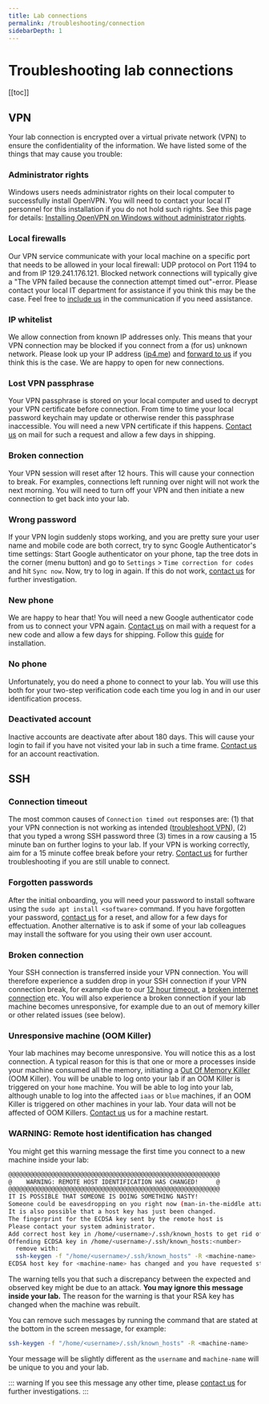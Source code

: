 ```yaml
---
title: Lab connections
permalink: /troubleshooting/connection
sidebarDepth: 1
---
```


# Troubleshooting lab connections

[[toc]]

## VPN

Your lab connection is encrypted over a virtual private network (VPN) to ensure the confidentiality of the information. We have listed some of the things that may cause you trouble:

### Administrator rights

Windows users needs administrator rights on their local computer to successfully install OpenVPN. You will need to contact your local IT personnel for this installation if you do not hold such rights. See this page for details: [Installing OpenVPN on Windows without administrator rights](/getting-started/troubleshooting/#openvpn).

### Local firewalls

Our VPN service communicate with your local machine on a specific port that needs to be allowed in your local firewall: UDP protocol on Port 1194 to and from IP 129.241.176.121. Blocked network connections will typically give a "The VPN failed because the connection attempt timed out"-error. Please contact your local IT department for assistance if you think this may be the case. Feel free to [include us](/contact) in the communication if you need assistance.

### IP whitelist

We allow connection from known IP addresses only. This means that your VPN connection may be blocked if you connect from a (for us) unknown network. Please look up your IP address ([ip4.me](http://ip4.me)) and [forward to us](/contact) if you think this is the case. We are happy to open for new connections.

### Lost VPN passphrase

Your VPN passphrase is stored on your local computer and used to decrypt your VPN certificate before connection. From time to time your local password keychain may update or otherwise render this passphrase inaccessible. You will need a new VPN certificate if this happens. [Contact us](/contact) on mail for such a request and allow a few days in shipping.

### Broken connection

Your VPN session will reset after 12 hours. This will cause your connection to break. For examples, connections left running over night will not work the next morning. You will need to turn off your VPN and then initiate a new connection to get back into your lab.

### Wrong password

If your VPN login suddenly stops working, and you are pretty sure your user name and mobile code are both correct, try to sync Google Authenticator's time settings: Start Google authenticator on your phone, tap the tree dots in the corner (menu button) and go to `Settings` > `Time correction for codes` and hit `Sync now`. Now, try to log in again. If this do not work, [contact us](/contact) for further investigation.

### New phone

We are happy to hear that! You will need a new Google authenticator code from us to connect your VPN again. [Contact us](/contact) on mail with a request for a new code and allow a few days for shipping. Follow this [guide](/getting-started/how-to-connect/#_2-setup-google-authenticator) for installation.

### No phone

Unfortunately, you do need a phone to connect to your lab. You will use this both for your two-step verification code each time you log in and in our user identification process.

### Deactivated account

Inactive accounts are deactivate after about 180 days. This will cause your login to fail if you have not visited your lab in such a time frame. [Contact us](/contact) for an account reactivation.

## SSH

### Connection timeout

The most common causes of `Connection timed out` responses are: (1) that your VPN connection is not working as intended ([troubleshoot VPN](/troubleshooting/connection/#vpn)), (2) that you typed a wrong SSH password three (3) times in a row causing a 15 minute ban on further logins to your lab. If your VPN is working correctly, aim for a 15 minute coffee break before your retry. [Contact us](/contact) for further troubleshooting if you are still unable to connect. 

### Forgotten passwords

After the initial onboarding, you will need your password to install software using the `sudo apt install <software>` command. If you have forgotten your password, [contact us](/contact) for a reset, and allow for a few days for effectuation. Another alternative is to ask if some of your lab colleagues may install the software for you using their own user account.

### Broken connection

Your SSH connection is transferred inside your VPN connection. You will therefore experience a sudden drop in your SSH connection if your VPN connection break, for example due to our [12 hour timeout](/troubleshooting/connection/#vpn), a [broken internet connection](/troubleshooting/connection/#vpn) etc. You will also experience a broken connection if your lab machine becomes unresponsive, for example due to an out of memory killer or other related issues (see below).

### Unresponsive machine (OOM Killer)

Your lab machines may become unresponsive. You will notice this as a lost connection. A typical reason for this is that one or more a processes inside your machine consumed all the memory, initiating a [Out Of Memory Killer](https://www.memset.com/docs/additional-information/oom-killer/) (OOM Killer). You will be unable to log onto your lab if an OOM Killer is triggered on your `home` machine. You will be able to log into your lab, although unable to log into the affected `iaas` or `blue` machines, if an OOM Killer is triggered on other machines in your lab. Your data will not be affected of OOM Killers. [Contact us](/contact) us for a machine restart.


### WARNING: Remote host identification has changed

You might get this warning message the first time you connect to a new machine inside your lab:

```bash
@@@@@@@@@@@@@@@@@@@@@@@@@@@@@@@@@@@@@@@@@@@@@@@@@@@@@@@@@@@
@    WARNING: REMOTE HOST IDENTIFICATION HAS CHANGED!     @
@@@@@@@@@@@@@@@@@@@@@@@@@@@@@@@@@@@@@@@@@@@@@@@@@@@@@@@@@@@
IT IS POSSIBLE THAT SOMEONE IS DOING SOMETHING NASTY!
Someone could be eavesdropping on you right now (man-in-the-middle attack)!
It is also possible that a host key has just been changed.
The fingerprint for the ECDSA key sent by the remote host is
Please contact your system administrator.
Add correct host key in /home/<username>/.ssh/known_hosts to get rid of this message.
Offending ECDSA key in /home/<username>/.ssh/known_hosts:<number>
  remove with:
  ssh-keygen -f "/home/<username>/.ssh/known_hosts" -R <machine-name>
ECDSA host key for <machine-name> has changed and you have requested strict checking.
```

The warning tells you that such a discrepancy between the expected and observed key might be due to an attack. **You may ignore this message inside your lab.** The reason for the warning is that your RSA key has changed when the machine was rebuilt.

You can remove such messages by running the command that are stated at the bottom in the screen message, for example:

```bash
ssh-keygen -f "/home/<username>/.ssh/known_hosts" -R <machine-name>
```

Your message will be slightly different as the `username` and `machine-name` will be unique to you and your lab.

::: warning
If you see this message any other time, please [contact us](/contact) for further investigations.
:::
